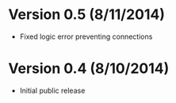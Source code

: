 # Version 0.5 (8/11/2014)

+	Fixed logic error preventing connections


# Version 0.4 (8/10/2014)

+	Initial public release

